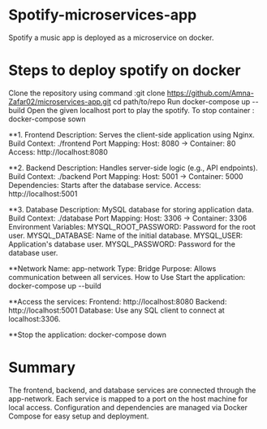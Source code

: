 # Spotify-microservices-app
Spotify a music app is deployed as a microservice on docker.
# Steps to deploy spotify on docker 
Clone the repository using command :git clone  https://github.com/Amna-Zafar02/microservices-app.git
cd path/to/repo
Run docker-compose up --build
Open the given localhost port to play the spotify.
To stop container : docker-compose sown


**1. Frontend
Description: Serves the client-side application using Nginx.
Build Context: ./frontend
Port Mapping:
Host: 8080 → Container: 80
Access: http://localhost:8080

**2. Backend
Description: Handles server-side logic (e.g., API endpoints).
Build Context: ./backend
Port Mapping:
Host: 5001 → Container: 5000
Dependencies: Starts after the database service.
Access: http://localhost:5001


**3. Database
Description: MySQL database for storing application data.
Build Context: ./database
Port Mapping:
Host: 3306 → Container: 3306
Environment Variables:
MYSQL_ROOT_PASSWORD: Password for the root user.
MYSQL_DATABASE: Name of the initial database.
MYSQL_USER: Application's database user.
MYSQL_PASSWORD: Password for the database user.


**Network
Name: app-network
Type: Bridge
Purpose: Allows communication between all services.
How to Use
Start the application:
docker-compose up --build

**Access the services:
Frontend: http://localhost:8080
Backend: http://localhost:5001
Database: Use any SQL client to connect at localhost:3306.

**Stop the application:
docker-compose down

# Summary
The frontend, backend, and database services are connected through the app-network.
Each service is mapped to a port on the host machine for local access.
Configuration and dependencies are managed via Docker Compose for easy setup and deployment.
